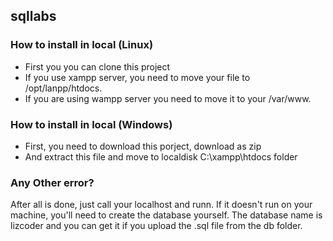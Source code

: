 ## sqllabs

### How to install in local (Linux)
- First you you can clone this project
- If you use xampp server, you need to move your file to /opt/lanpp/htdocs.
- If you are using wampp server you need to move it to your /var/www.

### How to install in local (Windows)
- First, you need to download this porject, download as zip
- And extract this file and move to localdisk C:\xampp\htdocs folder


### Any Other error?
After all is done, just call your localhost and runn. If it doesn't run on your machine, you'll need to create the database yourself. The database name is lizcoder and you can get it if you upload the .sql file from the db folder.
